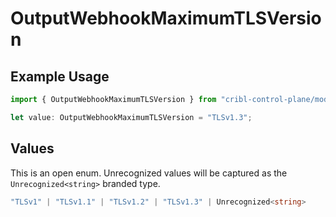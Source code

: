 # OutputWebhookMaximumTLSVersion

## Example Usage

```typescript
import { OutputWebhookMaximumTLSVersion } from "cribl-control-plane/models";

let value: OutputWebhookMaximumTLSVersion = "TLSv1.3";
```

## Values

This is an open enum. Unrecognized values will be captured as the `Unrecognized<string>` branded type.

```typescript
"TLSv1" | "TLSv1.1" | "TLSv1.2" | "TLSv1.3" | Unrecognized<string>
```